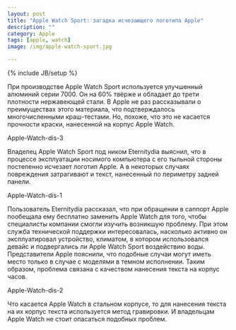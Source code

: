 ```yaml
---
layout: post
title: "Apple Watch Sport: загадка исчезающего логотипа Apple"
description: ""
category: Apple
tags: [apple, watch]
image: /img/apple-watch-sport.jpg

---
```


{% include JB/setup %}

При производстве Apple Watch Sport используется улучшенный алюминий серии 7000. Он на 60% твёрже и обладает до трети плотности нержавеющей стали. В Apple не раз рассказывали о преимуществах этого материала, что подтверждалось многочисленными краш-тестами. Но, похоже, что это не касается прочности краски, нанесенной на корпус Apple Watch.<!--more-->

Apple-Watch-dis-3

Владелец Apple Watch Sport под ником Eternitydia выяснил, что в процессе эксплуатации носимого компьютера с его тыльной стороны постепенно исчезает логотип Apple. А в некоторых случаях повреждения затрагивают и текст, нанесенный по периметру задней панели.

Apple-Watch-dis-1

Пользователь Eternitydia рассказал, что при обращении в саппорт Apple пообещала ему бесплатно заменить Apple Watch для того, чтобы специалисты компании смогли изучить возникшую проблему. При этом служба технической поддержки интересовалась, насколько активно он эксплуатировал устройство, климатом, в котором использовался девайс и подвергались ли Apple Watch Sport воздействию воды. Представители Apple пояснили, что подобные случаи могут иметь место только в случае с моделями в темном исполнении. Таким образом, проблема связана с качеством нанесения текста на корпус часов.

Apple-Watch-dis-2

Что касается Apple Watch в стальном корпусе, то для нанесения текста на их корпус текста используется метод гравировки. И владельцам Apple Watch не стоит опасаться подобных проблем.